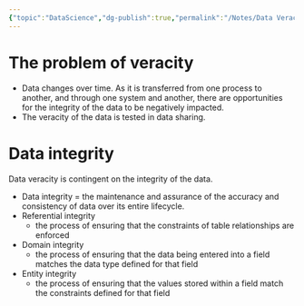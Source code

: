 ```yaml
---
{"topic":"DataScience","dg-publish":true,"permalink":"/Notes/Data Veracity/","dgPassFrontmatter":true,"noteIcon":""}
---
```



# The problem of veracity
- Data changes over time. As it is transferred from one process to another, and through one system and another, there are opportunities for the integrity of the data to be negatively impacted.
- The veracity of the data is tested in data sharing.

# Data integrity 
Data veracity is contingent on the integrity of the data.
- Data integrity = the maintenance and assurance of the accuracy and consistency of data over its entire lifecycle.
- Referential integrity
	- the process of ensuring that the constraints of table relationships are enforced
- Domain integrity
	- the process of ensuring that the data being entered into a field matches the data type defined for that field
- Entity integrity
	- the process of ensuring that the values stored within a field match the constraints defined for that field
